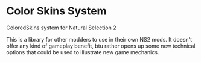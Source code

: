 Color Skins System
==========

ColoredSkins system for Natural Selection 2

This is a library for other modders to use in their own NS2 mods. It doesn't offer any kind of gameplay benefit, btu rather opens up some new technical options that could be used to illustrate new game mechanics.
